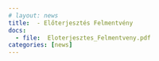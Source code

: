 ```yaml
---
# layout: news
title:  - Előterjesztés Felmentvény
docs:
  - file:  Eloterjesztes_Felmentveny.pdf
categories: [news]
---
```

